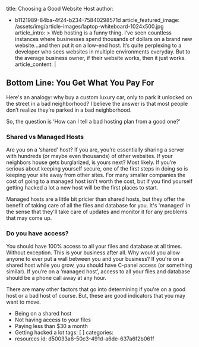 title: Choosing a Good Website Host
author:
  - b1121989-84ba-4f24-b234-75840298571d
article_featured_image: /assets/img/article-images/laptop-whiteboard-1024x500.jpg
article_intro: >
  Web hosting is a funny thing. I’ve seen countless instances where businesses spend thousands of
  dollars on a brand new website...and then put it on a low-end host. It’s quite perplexing to a
  developer who sees websites in multiple environments everyday. But to the average business owner, if
  their website works, then it just works.
article_content: |
  ## Bottom Line: You Get What You Pay For
  
  Here's an analogy: why buy a custom luxury car, only to park it unlocked on the street in a bad neighborhood? I believe the answer is that most people don’t realize they’re parked in a bad neighborhood.
  
  So, the question is ‘How can I tell a bad hosting plan from a good one?’
  
  ### Shared vs Managed Hosts
  Are you on a ‘shared’ host? If you are, you’re essentially sharing a server with hundreds (or maybe even thousands) of other websites. If your neighbors house gets burglarized, is yours next? Most likely. If you’re serious about keeping yourself secure, one of the first steps in doing so is keeping your site away from other sites. For many smaller companies the cost of going to a managed host isn't worth the cost, but if you find yourself getting hacked a lot a new host will be the first places to start.
  
  Managed hosts are a little bit pricier than shared hosts, but they offer the benefit of taking care of all the files and database for you. It's 'managed' in the sense that they'll take care of updates and monitor it for any problems that may come up.
  
  ### Do you have access?
  You should have 100% access to all your files and database at all times. Without exception. This is your business after all. Why would you allow anyone to ever put a wall between you and your business? If you're on a shared host while you grow, you should have C-panel access (or something similar). If you’re on a ‘managed host’, access to all your files and database should be a phone call away at any hour.
  
  There are many other factors that go into determining if you're on a good host or a bad host of course. But, these are good indicators that you may want to move.
  
  - Being on a shared host
  - Not having access to your files
  - Paying less than $30 a month
  - Getting hacked a lot
tags: [ ]
categories:
  - resources
id: d50033a6-50c3-491d-a6de-637a6f2b061f
